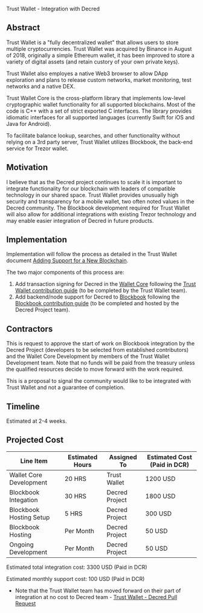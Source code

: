 Trust Wallet - Integration with Decred
## Abstract
Trust Wallet is a "fully decentralized wallet" that allows users to store multiple cryptocurrencies.  Trust Wallet was acquired by Binance in August of 2018, originally a simple Ethereum wallet, it has been improved to store a variety of digital assets (and retain custory of your own private keys).

Trust Wallet also employes a native Web3 browser to allow DApp exploration and plans to release custom networks, market monitoring, test networks and a native DEX.

Trust Wallet Core is the cross-platform library that implements low-level cryptographic wallet functionality for all supported blockchains. Most of the code is C++ with a set of strict exported C interfaces. The library provides idiomatic interfaces for all supported languages (currently Swift for iOS and Java for Android).

To facilitate balance lookup, searches, and other functionality without relying on a 3rd party server, Trust Wallet utilizes Blockbook, the back-end service for Trezor wallet.

## Motivation

I believe that as the Decred project continues to scale it is important to integrate functionality for our blockchain with leaders of compatible technology in our shared space. Trust Wallet provides unusually high security and transparency for a mobile wallet, two often noted values in the Decred community. The Blockbook development required for Trust Wallet will also allow for additional integrations with existing Trezor technology and may enable easier integration of Decred in future products.

## Implementation
Implementation will follow the process as detailed in the Trust Wallet document [Adding Support for a New Blockchain](https://github.com/TrustWallet/wallet-core/wiki/Adding-Support-for-a-New-Blockchain).

The two major components of this process are: 

1. Add transaction signing for Decred in the [Wallet Core](https://github.com/TrustWallet/wallet-core) following the [Trust Wallet contribution guide](https://github.com/TrustWallet/wallet-core/blob/master/docs/Contributing.md) (to be completed by the Trust Wallet team).
2. Add backend/node support for Decred to [Blockbook](https://github.com/trezor/blockbook) following the [Blockbook contribution guide](https://github.com/trezor/blockbook/blob/master/CONTRIBUTING.md) (to be completed and hosted by the Decred Project team).

## Contractors
This is request to approve the start of work on Blockbook integration by the Decred Project (developers to be selected from established contributors) and the Wallet Core Development by members of the Trust Wallet Development team.
Note that no funds will be paid from the treasury unless the qualified resources decide to move forward with the work required.

This is a proposal to signal the community would like to be integrated with Trust Wallet and not a guarantee of completion.

## Timeline
Estimated at 2-4 weeks.

## Projected Cost
Line Item | Estimated Hours | Assigned To | Estimated Cost (Paid in DCR)
---       | ---             | ---        | ---
Wallet Core Development | 20 HRS | Trust Wallet | 1200 USD
Blockbook Integation | 30 HRS | Decred Project | 1800 USD
Blockbook Hosting Setup | 5 HRS | Decred Project | 300 USD
Blockbook Hosting | Per Month | Decred Project | 50 USD
Ongoing Development | Per Month | Decred Project | 50 USD

Estimated total integration cost: 3300 USD (Paid in DCR)

Estimated monthly support cost: 100 USD (Paid in DCR)

* Note that the Trust Wallet team has moved forward on their part of integration at no cost to Decred team - [Trust Wallet - Decred Pull Request](https://github.com/TrustWallet/wallet-core/pull/188)